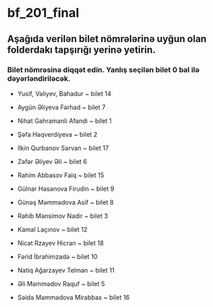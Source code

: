 # bf_201_final

## Aşağıda verilən bilet nömrələrinə uyğun olan folderdakı tapşırığı yerinə yetirin.

### Bilet nömrəsinə diqqət edin. Yanlış seçilən bilet 0 bal ilə dəyərləndiriləcək.

- Yusif, Vəliyev, Bahadur  ~ bilet 14

- Aygün Əliyeva Fərhad  ~ bilet 7

- Nihat Gahramanli Afandi  ~ bilet 1

- Şəfa Haqverdiyeva  ~ bilet 2

- llkin Qurbanov Sarvan  ~ bilet 17

- Zəfər Əliyev Əli ~ bilet 6

- Rahim Abbasov Faiq  ~ bilet 15

- Gülnar Həsənova Firudin ~ bilet 9

- Günəş Məmmədova Asif ~ bilet 8

- Rahib Mənsimov Nadir ~ bilet 3

- Kamal Laçınov ~ bilet 12

- Nicat Rzayev Hicran ~ bilet 18

- Fərid İbrahimzadə  ~ bilet 10

- Natiq Ağarzayev Telman ~ bilet 11

- Əli Məmmədov Raquf ~ bilet 5

- Səidə Məmmədova Mirabbas ~ bilet 16
